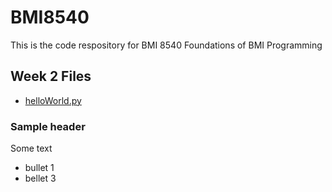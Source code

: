 # BMI8540
This is the code respository for BMI 8540 Foundations of BMI Programming
## Week 2 Files
- [helloWorld.py](helloWorld.py)

### Sample header
Some text
- bullet 1
- bellet 3
